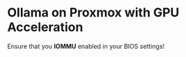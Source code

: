 # Ollama on Proxmox with GPU Acceleration

Ensure that you **IOMMU** enabled in your BIOS settings!
